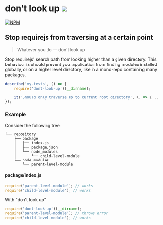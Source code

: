 # don't look up [![](https://circleci.com/gh/fiverr/dont_look_up_package.svg?style=svg)](https://circleci.com/gh/fiverr/dont_look_up_package)

[![NPM](https://nodei.co/npm/dont-look-up.png)](https://www.npmjs.com/package/dont-look-up)


## Stop requirejs from traversing at a certain point

> Whatever you do — don't look up

Stop requirejs' search path from looking higher than a given directory. This behaviour is should prevent your application from finding modules installed globally, or on a higher level directory, like in a mono-repo containing many packages.

```js
describe('my-tests', () => {
    require('dont-look-up')(__dirname);

    it('Should only traverse up to current root directory', () => { ... });
});
```

### Example

Consider the following tree

```
└── repository
    ├── package
    │   ├── index.js
    │   ├── package.json
    │   └── node_modules
    │       └── child-level-module
    └── node_modules
        └── parent-level-module
```

#### package/index.js
```js
require('parent-level-module'); // works
require('child-level-module'); // works
```

With "don't look up"

```js
require('dont-look-up')(__dirname);
require('parent-level-module'); // throws error
require('child-level-module'); // works
```
